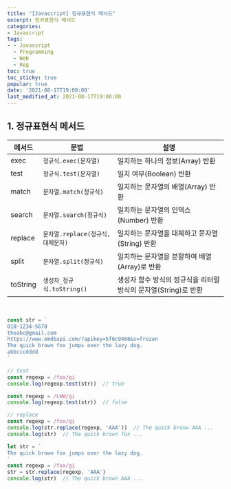 ```yaml
---
title: "[Javascript] 정규표현식 메서드"
excerpt: 정규표현식 메서드
categories:
- Javascript
tags:
- - Javascript
  - Programming
  - Web
  - Reg
toc: true
toc_sticky: true
popular: true
date: '2021-08-17T19:00:00'
last_modified_at: 2021-08-17T19:00:00
---
```


## 1. 정규표현식 메서드

메서드 | 문법 | 설명
--|--|--
exec | `정규식.exec(문자열)` | 일치하는 하나의 정보(Array) 반환
test | `정규식.test(문자열)` | 일치 여부(Boolean) 반환
match | `문자열.match(정규식)` | 일치하는 문자열의 배열(Array) 반환
search | `문자열.search(정규식)` | 일치하는 문자열의 인덱스(Number) 반환
replace | `문자열.replace(정규식, 대체문자)` | 일치하는 문자열을 대체하고 문자열(String) 반환
split | `문자열.split(정규식)` | 일치하는 문자열을 분할하여 배열(Array)로 반환
toString | `생성자_정규식.toString()` | 생성자 함수 방식의 정규식을 리터럴 방식의 문자열(String)로 반환

<br>

```js
const str = `
010-1234-5678
theabc@gmail.com
https://www.omdbapi.com/?apikey=5f6c9466&s=frozen
The quick brown fox jumps over the lazy dog.
abbcccdddd
`

// test
const regexp = /fox/gi
console.log(regexp.test(str))  // true

const regexp = /LWW/gi
console.log(regexp.test(str))  // false

// replace
const regexp = /fox/gi
console.log(str.replace(regexp, 'AAA'))  // The quick bronw AAA ...
console.log(str)  // The quick brown fox ...

let str = `
The quick brown fox jumps over the lazy dog.
`
const regexp = /fox/gi
str = str.replace(regexp, 'AAA')
console.log(str)  // The quick brown AAA ...
```